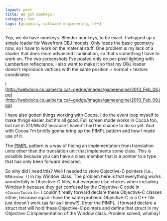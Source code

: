 ```yaml
---           
layout: post
title: We got monkeys!
category: dev
tags: [graphics, software engineering, c++]
---
```

Yep, we do have monkeys. Blender monkeys, to be exact. I whipped up a simple loader for Wavefront OBJ models. Only loads the basic geometry now, so I have to work on the material stuff. One problem is my lack of a shader that does more advanced illumination, so that's something I have to work on. The two screenshots I've posted only do per-pixel lighting with Lambertian reflectance. I also want to make it so that my OBJ loader doesn't reproduce vertices with the same position + normal + texture coordinates.

![http://webdocs.cs.ualberta.ca/~gedge/images/gameengine/2010_Feb_08.jpg](http://webdocs.cs.ualberta.ca/~gedge/images/gameengine/2010_Feb_08.jpg)

<!-- more -->
I have also gotten things working with Cocoa. I do the event loop myself to make things easier, but it's all good. Full screen mode works in Cocoa too, but not in X11/Win32 because I haven't had the chance to do so yet. And with Cocoa I'm briefly gonna bring up the PIMPL pattern and how I made use of it.

The [PIMPL](http://en.wikipedia.org/wiki/Pimpl) pattern is a way of hiding an implementation from translation units other than the translation unit that implements some class. This is possible because you can have a class member that is a pointer to a type that has only been forward declared.

So why did I need this? Well I needed to store Objective-C pointers (i.e., `NSWindow *`) in my Window class. The problem here is that everything works wonderfully in Objective-C files, but everyone else chokes when including Window.h because they get confused by the Objective-C code in `<Cocoa/Cocoa.h>`. I couldn't really forward declare these Objective-C classes either, because again I have the same problem: Objective-C in a C++ file just doesn't work (as far as I know?). Enter the PIMPL. I forward declare a struct that will hold these Objective-C pointers and define that struct in my Objective-C implementation of the Window class. Problem solved, whahay!

